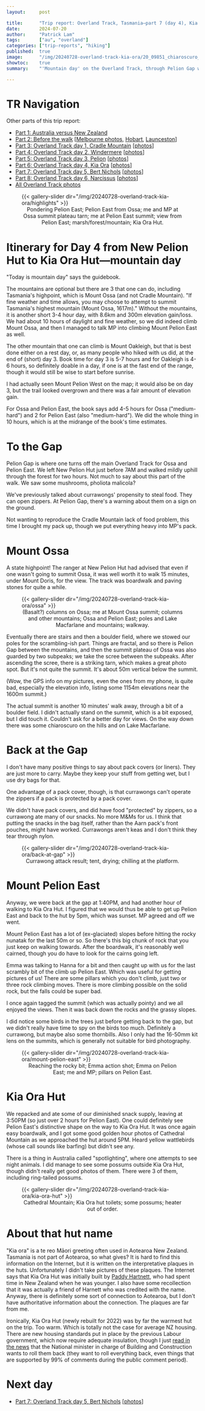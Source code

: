 ```yaml
---
layout:     post

title:      "Trip report: Overland Track, Tasmania—part 7 (day 4), Kia Ora with Mts Ossa and Pelion East"
date:       2024-07-20
author:     "Patrick Lam"
tags:       ["au", "overland"]
categories: ["trip-reports", "hiking"]
published:  true
image:      "/img/20240728-overland-track-kia-ora/20_09851_chiaroscuro_v1.avif"
showtoc:    true
summary:    "'Mountain day' on the Overland Track, through Pelion Gap with side trips to Ossa (Tasmania highpoint) and Pelion East, before reaching Kia Ora Hut during golden hour."

---
```


<style>
.post-heading h1  { color: white; text-shadow: 2px 2px 2px grey; }
.meta { color: white; }
</style>

# TR Navigation

Other parts of this trip report:

* [Part 1: Australia versus New Zealand](/post/20240511-overland-track-australia-vs-new-zealand)
* [Part 2: Before the walk](/post/20240616-overland-track-before-the-walk) [[Melbourne photos](https://gallery.patricklam.ca/index.php?/category/1881), [Hobart](https://gallery.patricklam.ca/index.php?/category/1891), [Launceston](https://gallery.patricklam.ca/index.php?/category/1880)]
* [Part 3: Overland Track day 1, Cradle Mountain](/post/20240617-overland-track-cradle-mountain) [[photos](https://gallery.patricklam.ca/index.php?/category/1884)]
* [Part 4: Overland Track day 2, Windermere](/post/20240624-overland-track-windermere) [[photos](https://gallery.patricklam.ca/index.php?/category/1879)]
* [Part 5: Overland Track day 3, Pelion](/post/20240718-overland-track-pelion) [[photos](https://gallery.patricklam.ca/index.php?/category/1875)]
* [Part 6: Overland Track day 4, Kia Ora](/post/20240728-overland-track-kia-ora) [[photos](https://gallery.patricklam.ca/index.php?/category/1906)]
* [Part 7: Overland Track day 5, Bert Nichols](/post/20241117-overland-track-bert-nichols) [[photos](https://gallery.patricklam.ca/index.php?/category/1917)]
* [Part 8: Overland Track day 6, Narcissus](/post/20241126-overland-track-narcissus) [[photos](https://gallery.patricklam.ca/index.php?/category/1924)]
* [All Overland Track photos](https://gallery.patricklam.ca/index.php?/category/1874)

<figure>
{{< gallery-slider dir="/img/20240728-overland-track-kia-ora/highlights" >}}
<figcaption style="text-align:center">Pondering Pelion East; Pelion East from Ossa; me and MP at Ossa summit plateau tarn; me at Pelion East summit; view from Pelion East; marsh/forest/mountain; Kia Ora Hut.</figcaption>
</figure>

# Itinerary for Day 4 from New Pelion Hut to Kia Ora Hut&mdash;mountain day

"Today is mountain day" says the guidebook.

The mountains are optional
but there are 3 that one can do, including Tasmania's highpoint, which
is Mount Ossa (and not Cradle Mountain). "If fine weather and time
allows, you may choose to attempt to summit Tasmania's highest
mountain (Mount Ossa, 1617m)." Without the mountains, it is another short
3-4 hour day, with 8.6km and 300m elevation gain/loss. We had about 10
hours of daylight and fine weather, so we did indeed climb Mount Ossa,
and then I managed to talk MP into climbing Mount Pelion East as well.

The other mountain that one can climb is Mount Oakleigh, but that is best
done either on a rest day, or, as many people who hiked with us did,
at the end of (short) day 3.  Book time for day 3 is 5-7
hours and for Oakleigh is 4-6 hours, so definitely doable in a day, if one is at the fast end of the range,
though it would still be wise to start before sunrise.

I had actually seen Mount Pelion West on the map; it would also be on day 3,
but the trail looked overgrown and there was a fair amount of
elevation gain.

For Ossa and Pelion East, the book says add 4-5 hours for Ossa
("medium-hard") and 2 for Pelion East (also "medium-hard"). We did the
whole thing in 10 hours, which is at the midrange of the book's time
estimates.

# To the Gap

Pelion Gap is where one turns off the main Overland Track for Ossa and
Pelion East. We left New Pelion Hut just before 7AM and walked mildly uphill through the forest for
two hours. Not much to say about this part of the walk. We saw some mushrooms,
pholiota malicola?

We've previously talked about currawongs' propensity to steal food. They can open
zippers. At Pelion Gap, there's a warning about them on a sign on the ground.

Not wanting to reproduce the Cradle Mountain lack of food problem, this time
I brought my pack up, though we put everything heavy into MP's pack.

# Mount Ossa

A state highpoint! The ranger at New Pelion Hut had advised that even
if one wasn't going to summit Ossa, it was well worth it to walk 15
minutes, under Mount Doris, for the view. The track was boardwalk and
paving stones for quite a while.

<figure>
{{< gallery-slider dir="/img/20240728-overland-track-kia-ora/ossa" >}}
<figcaption style="text-align:center">(Basalt?) columns on Ossa; me at Mount Ossa summit; columns and other mountains; Ossa and Pelion East; poles and Lake Macfarlane and mountains; walkway.</figcaption>
</figure>

Eventually there are stairs and then a boulder field, where we stowed
our poles for the scrambling-ish part.  Things are fractal, and so
there is Pelion Gap between the mountains, and then the summit plateau
of Ossa was also guarded by two subpeaks; we take the scree between
the subpeaks. After ascending the scree, there is a striking tarn,
which makes a great photo spot. But it's not quite the summit. It's
about 50m vertical below the summit.

(Wow, the GPS info on my pictures, even the ones from my phone, is
quite bad, especially the elevation info, listing some 1154m
elevations near the 1600m summit.)

The actual summit is another 10 minutes' walk away, through a bit of a
boulder field. I didn't actually stand on the summit, which is a bit
exposed, but I did touch it. Couldn't ask for a better day for views.
On the way down there was some chiaroscuro on the hills and on Lake Macfarlane.

# Back at the Gap

I don't have many positive things to say about pack covers (or liners). They are just more to carry.
Maybe they keep your stuff from getting wet, but I use dry bags for that.

One advantage of a pack cover, though, is that currawongs can't operate the zippers if a pack is
protected by a pack cover.

We didn't have pack covers, and did have food "protected" by zippers,
so a currawong ate many of our snacks. No more M&Ms for us. I think
that putting the snacks in the bag itself, rather than the Aarn pack's
front pouches, might have worked. Currawongs aren't keas and I don't think they tear through nylon.

<figure>
{{< gallery-slider dir="/img/20240728-overland-track-kia-ora/back-at-gap" >}}
<figcaption style="text-align:center">Currawong attack result; tent, drying; chilling at the platform.</figcaption>
</figure>

# Mount Pelion East

Anyway, we were back at the gap at 1:40PM, and had another hour of
walking to Kia Ora Hut. I figured that we would thus be able to get up
Pelion East and back to the hut by 5pm, which was sunset. MP agreed
and off we went.

Mount Pelion East has a lot of (ex-glaciated) slopes before hitting the rocky nunatak for the last 50m or so.
So there's this big chunk of rock that you just keep on walking towards. After the boardwalk, it's reasonably
well cairned, though you do have to look for the cairns going left.

Emma was talking to Hanna for a bit and then caught up with us for the
last scrambly bit of the climb up Pelion East. Which was useful for
getting pictures of us!  There are some pillars which you don't climb,
just two or three rock climbing moves. There is more climbing possible on the
solid rock, but the falls could be super bad.

I once again tagged the summit (which was actually pointy) and we all
enjoyed the views. Then it was back down the rocks and the grassy
slopes.

I did notice some birds in the trees just before getting back to the
gap, but we didn't really have time to spy on the birds too
much. Definitely a currawong, but maybe also some thornbills. Also I
only had the 16-50mm kit lens on the summits, which is generally not suitable for bird
photography.

<figure>
{{< gallery-slider dir="/img/20240728-overland-track-kia-ora/mount-pelion-east" >}}
<figcaption style="text-align:center">Reaching the rocky bit; Emma action shot; Emma on Pelion East; me and MP; pillars on Pelion East.</figcaption>
</figure>

# Kia Ora Hut

We repacked and ate some of our diminished snack supply, leaving at 3:50PM (so just over 2 hours
for Pelion East). One could definitely see Pelion East's distinctive shape on the way to Kia Ora Hut.
It was once again easy boardwalk, and I got some good golden hour photos of Cathedral Mountain as we
approached the hut around 5PM. Heard yellow wattlebirds (whose call sounds like barfing) but didn't see any.

There is a thing in Australia called "spotlighting", where one attempts to see night animals.
I did manage to see some possums outside Kia Ora Hut, though didn't really get good photos of them.
There were 3 of them, including ring-tailed possums.

<figure>
{{< gallery-slider dir="/img/20240728-overland-track-kia-ora/kia-ora-hut" >}}
<figcaption style="text-align:center">Cathedral Mountain; Kia Ora hut toilets; some possums; heater out of order.</figcaption>
</figure>

# About that hut name

"Kia ora" is a te reo Māori greeting often used in Aotearoa New Zealand. Tasmania is not part of Aotearoa, so what gives?
It is hard to find this information on the Internet, but it is written on the interpretative plaques in the huts.
Unfortunately I didn't take pictures of these plaques. The Internet says that Kia Ora Hut was initially built by
[Paddy Hartnett](https://adb.anu.edu.au/biography/hartnett-patrick-joseph-paddy-12967), who had spent time in New
Zealand when he was younger. I also have some recollection that it was actually a friend of Harnett who was credited
with the name. Anyway, there is definitely some sort of connection to Aotearoa, but I don't have authoritative
information about the connection. The plaques are far from me.

Ironically, Kia Ora Hut (newly rebuilt for 2022) was by far the
warmest hut on the trip. Too warm. Which is totally not the case for
average NZ housing. There are new housing standards put in place by
the previous Labour government, which now require adequate insulation,
though I just [read in the
news](https://www.rnz.co.nz/news/national/522432/insulation-cost-relatively-small-for-standard-home)
that the National minister in charge of Building and Construction
wants to roll them back (they want to roll everything back, even
things that are supported by 99% of comments during the public comment
period).

# Next day

* [Part 7: Overland Track day 5, Bert Nichols](/post/20241117-overland-track-bert-nichols) [[photos](https://gallery.patricklam.ca/index.php?/category/1917)]

